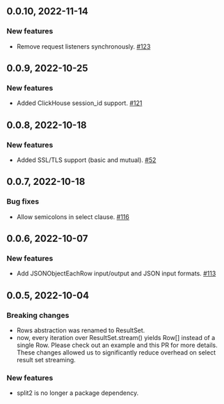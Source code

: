 ## 0.0.10, 2022-11-14
### New features
- Remove request listeners synchronously. [#123](https://github.com/ClickHouse/clickhouse-js/issues/123)

## 0.0.9, 2022-10-25
### New features
- Added ClickHouse session_id support. [#121](https://github.com/ClickHouse/clickhouse-js/pull/121)

## 0.0.8, 2022-10-18
### New features
- Added SSL/TLS support (basic and mutual). [#52](https://github.com/ClickHouse/clickhouse-js/issues/52)


## 0.0.7, 2022-10-18
### Bug fixes
- Allow semicolons in select clause. [#116](https://github.com/ClickHouse/clickhouse-js/issues/116)

## 0.0.6, 2022-10-07
### New features
- Add JSONObjectEachRow input/output and JSON input formats. [#113](https://github.com/ClickHouse/clickhouse-js/pull/113)

## 0.0.5, 2022-10-04
### Breaking changes
  - Rows abstraction was renamed to ResultSet.
  - now, every iteration over ResultSet.stream() yields Row[] instead of a single Row. Please check out an example and this PR for more details. These changes allowed us to significantly reduce overhead on select result set streaming.
### New features
- split2 is no longer a package dependency.
